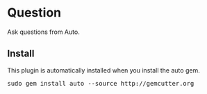Question
========

Ask questions from Auto.

Install
-------

This plugin is automatically installed when you install the auto gem.

<pre>
sudo gem install auto --source http://gemcutter.org
</pre>